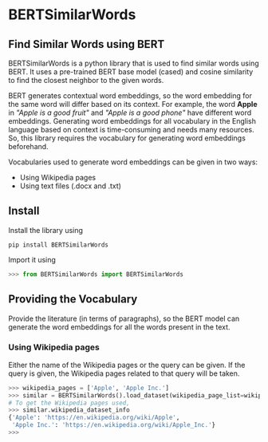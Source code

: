 # BERTSimilarWords
## Find Similar Words using BERT

BERTSimilarWords is a python library that is used to find similar words using BERT. It uses a pre-trained BERT base model (cased) and cosine similarity to find the closest neighbor to the given words.

BERT generates contextual word embeddings, so the word embedding for the same word will differ based on its context. For example, the word **Apple** in *"Apple is a good fruit"* and *"Apple is a good phone"* have different word embeddings. Generating word embeddings for all vocabulary in the English language based on context is time-consuming and needs many resources. So, this library requires the vocabulary for generating word embeddings beforehand.

Vocabularies used to generate word embeddings can be given in two ways:

* Using Wikipedia pages
* Using text files (.docx and .txt)

## Install

Install the library using
```
pip install BERTSimilarWords
```

Import it using
```python
>>> from BERTSimilarWords import BERTSimilarWords
```

## Providing the Vocabulary

Provide the literature (in terms of paragraphs), so the BERT model can generate the word embeddings for all the words present in the text.

### Using Wikipedia pages

Either the name of the Wikipedia pages or the query can be given. If the query is given, the Wikipedia pages related to that query will be taken.

```python
>>> wikipedia_pages = ['Apple', 'Apple Inc.']
>>> similar = BERTSimilarWords().load_dataset(wikipedia_page_list=wikipedia_pages)
# To get the Wikipedia pages used,
>>> similar.wikipedia_dataset_info
{'Apple': 'https://en.wikipedia.org/wiki/Apple',
 'Apple Inc.': 'https://en.wikipedia.org/wiki/Apple_Inc.'}
>>> 

